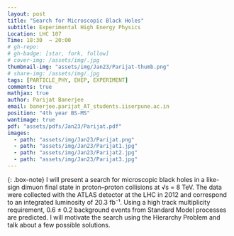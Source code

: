```yaml
---
layout: post
title: "Search for Microscopic Black Holes"
subtitle: Experimental High Energy Physics 
Location: LHC 107
Time: 18:30  → 20:00
# gh-repo:
# gh-badge: [star, fork, follow]
# cover-img: /assets/img/.jpg
thumbnail-img: "assets/img/Jan23/Parijat-thumb.png"
# share-img: /assets/img/.jpg
tags: [PARTICLE_PHY, EHEP, EXPERIMENT]
comments: true
mathjax: true
author: Parijat Banerjee
email: banerjee.parijat_AT_students.iiserpune.ac.in
position: "4th year BS-MS"
wantimage: true
pdf: "assets/pdfs/Jan23/Parijat.pdf"
images:
  - path: "assets/img/Jan23/Parijat.png"
  - path: "assets/img/Jan23/Parijat1.jpg"
  - path: "assets/img/Jan23/Parijat2.jpg"
  - path: "assets/img/Jan23/Parijat3.jpg"
---
```

{: .box-note}
I will present a search for microscopic black holes in a like-sign dimuon final state in proton–proton collisions at √s = 8 TeV. The data were collected with the ATLAS detector at the LHC in 2012 and correspond to an integrated luminosity of 20.3 fb⁻¹. Using a high track multiplicity requirement, 0.6 ± 0.2 background events from Standard Model processes are predicted. I will motivate the search using the Hierarchy Problem and talk about a few possible solutions.